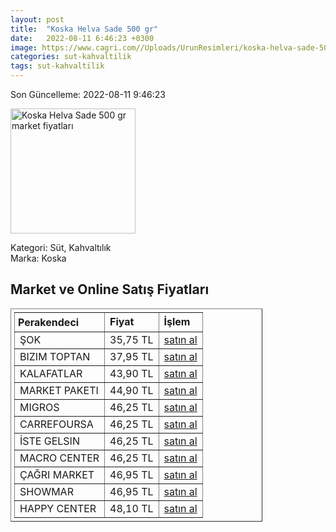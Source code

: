 ```yaml
---
layout: post
title:  "Koska Helva Sade 500 gr"
date:   2022-08-11 6:46:23 +0300
image: https://www.cagri.com//Uploads/UrunResimleri/koska-helva-sade-500-gr-18f2.jpg
categories: sut-kahvaltilik
tags: sut-kahvaltilik
---
```


Son Güncelleme: 2022-08-11 9:46:23

<img src="https://www.cagri.com//Uploads/UrunResimleri/koska-helva-sade-500-gr-18f2.jpg" width="200" alt="Koska Helva Sade 500 gr market fiyatları" />

Kategori: Süt, Kahvaltılık
<br />
Marka: Koska

<h2>Market ve Online Satış Fiyatları</h2>

<table border="1" style="padding: 5px;width:80%;">
  <tr>
    <td style="padding: 5px;"><strong>Perakendeci</strong></td>
    <td><strong>Fiyat</strong></td>
    <td><strong>İşlem</strong></td>
  </tr>
  <tr>
              <td title="Şok">ŞOK</td>
              <td>35,75 TL</td>
              <td><a title="Şok" target="_blank" href="https://www.sokmarket.com.tr/tahin-helvasi-sade-500-gr-p-2506/">satın al</a></td>
            </tr><tr>
              <td title="Bizim Toptan">BIZIM TOPTAN</td>
              <td>37,95 TL</td>
              <td><a title="Bizim Toptan" target="_blank" href="https://www.bizimtoptan.com.tr/koska-helva-sade-500-g">satın al</a></td>
            </tr><tr>
              <td title="Kalafatlar">KALAFATLAR</td>
              <td>43,90 TL</td>
              <td><a title="Kalafatlar" target="_blank" href="https://www.kalafatlar.com/urun/koska-sade-helva-500-gr">satın al</a></td>
            </tr><tr>
              <td title="Market Paketi">MARKET PAKETI</td>
              <td>44,90 TL</td>
              <td><a title="Market Paketi" target="_blank" href="https://www.marketpaketi.com.tr/koska-tahin-helvasi-sade-500-gr-p-547667">satın al</a></td>
            </tr><tr>
              <td title="Migros">MIGROS</td>
              <td>46,25 TL</td>
              <td><a title="Migros" target="_blank" href="https://www.migros.com.tr/koska-sade-helva-paket-500-g-p-6c0854">satın al</a></td>
            </tr><tr>
              <td title="CarrefourSA">CARREFOURSA</td>
              <td>46,25 TL</td>
              <td><a title="CarrefourSA" target="_blank" href="https://www.carrefoursa.com/koska-sade-helva-500-g-paket-p-30090805">satın al</a></td>
            </tr><tr>
              <td title="İste Gelsin">İSTE GELSIN</td>
              <td>46,25 TL</td>
              <td><a title="İste Gelsin" target="_blank" href="https://www.istegelsin.com/urun/koska-sade-helva-500-gr_KSK13-AD">satın al</a></td>
            </tr><tr>
              <td title="Macro Center">MACRO CENTER</td>
              <td>46,25 TL</td>
              <td><a title="Macro Center" target="_blank" href="https://www.macrocenter.com.tr/koska-sade-helva-paket-500-g-p-6c0854">satın al</a></td>
            </tr><tr>
              <td title="Çağrı Market">ÇAĞRI MARKET</td>
              <td>46,95 TL</td>
              <td><a title="Çağrı Market" target="_blank" href="https://www.cagri.com/koska-helva-sade-500-gr">satın al</a></td>
            </tr><tr>
              <td title="Showmar">SHOWMAR</td>
              <td>46,95 TL</td>
              <td><a title="Showmar" target="_blank" href="https://www.showmar.com.tr/urun/koska-helva-sade-500gr">satın al</a></td>
            </tr><tr>
              <td title="Happy Center">HAPPY CENTER</td>
              <td>48,10 TL</td>
              <td><a title="Happy Center" target="_blank" href="https://www.happycenter.com.tr/Koska_500_Gr_Helva_Sade">satın al</a></td>
            </tr>
</table>
